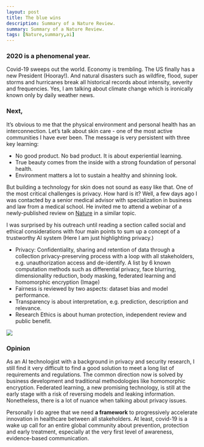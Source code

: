 ```yaml
---
layout: post
title: The blue wins
description: Summary of a Nature Review.
summary: Summary of a Nature Review.
tags: [Nature,summary,ai]
---
```

### 2020 is a phenomenal year.
Covid-19 sweeps out the world. Economy is trembling. The US finally has a new President (Hooray!). And natural disasters such as wildfire, flood, super storms and hurricanes break all historical records about intensity, severity and frequencies. Yes, I am talking about climate change which is ironically known only by daily weather news.

### Next,
It’s obvious to me that the physical environment and personal health has an interconnection. Let’s talk about skin care - one of the most active communities I have ever been. The message is very persistent with three key learning:

* No good product. No bad product. It is about experiential learning.
* True beauty comes from the inside with a strong foundation of personal health.
* Environment matters a lot to sustain a healthy and shinning look.

But building a technology for skin does not sound as easy like that. One of the most critical challenges is privacy. How hard is it? Well, a few days ago I was contacted by a senior medical advisor with specialization in business and law from a medical school. He invited me to attend a webinar of a newly-published review on [Nature](https://www.nature.com/articles/s41586-020-2669-y) in a similar topic.

I was surprised by his outreach until reading a section called social and ethical considerations with four main points to sum up a concept of a trustworthy AI system (Here I am just highlighting privacy.)

* Privacy: Confidentiality, sharing and retention of data through a collection privacy-preserving process with a loop with all stakeholders, e.g. unauthorization access and de-identify. A list by 6 known computation methods such as differential privacy, face blurring, dimensionality reduction, body masking, federated learning and homomorphic encryption (Image)
* Fairness is reviewed by two aspects: dataset bias and model performance.
* Transparency is about interpretation, e.g. prediction, description and relevance.
* Research Ethics is about human protection, independent review and public benefit.

![](https://emmablogimg.s3.amazonaws.com/Fig-2020-11-09_02-29.png)

### Opinion

As an AI technologist with a background in privacy and security research, I still find it very difficult to find a good solution to meet a long list of requirements and regulations. The common direction now is solved by business development and traditional methodologies like homomorphic encryption. Federated learning, a new promising technology, is still at the early stage with a risk of reversing models and leaking information. Nonetheless, there is a lot of nuance when talking about privacy issues.

Personally I do agree that we need **a framework** to progressively accelerate innovation in healthcare between all stakeholders. At least, covid-19 is a wake up call for an entire global community about prevention, protection and early treatment, especially at the very first level of awareness, evidence-based communication.
